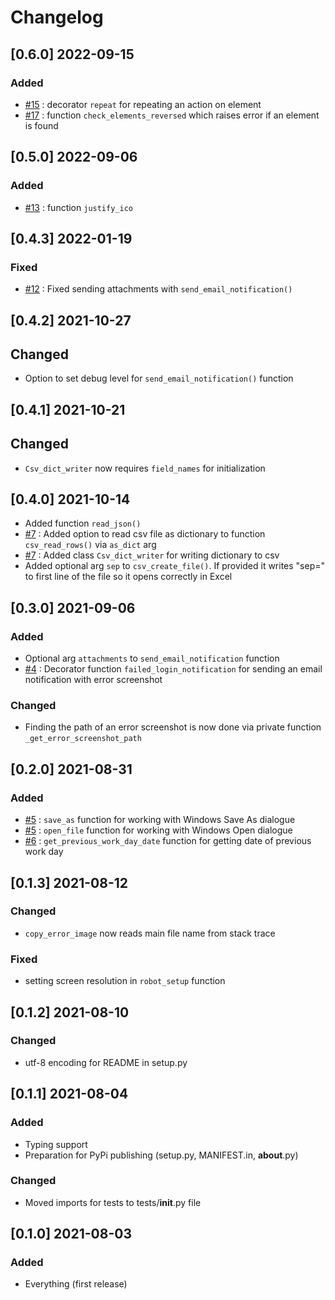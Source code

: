# Changelog
## [0.6.0] 2022-09-15
### Added
- [#15](https://github.com/ultimaterpa/urpautils/pull/15) : decorator `repeat` for repeating an action on element
- [#17](https://github.com/ultimaterpa/urpautils/pull/17) : function `check_elements_reversed` which raises error if an element is found

## [0.5.0] 2022-09-06
### Added
- [#13](https://github.com/ultimaterpa/urpautils/issues/13) : function `justify_ico`

## [0.4.3] 2022-01-19
### Fixed
- [#12](https://github.com/ultimaterpa/urpautils/pull/12) : Fixed sending attachments with `send_email_notification()`

## [0.4.2] 2021-10-27
## Changed
- Option to set debug level for `send_email_notification()` function

## [0.4.1] 2021-10-21
## Changed
- `Csv_dict_writer` now requires `field_names` for initialization

## [0.4.0] 2021-10-14
- Added function `read_json()`
- [#7](https://github.com/ultimaterpa/urpautils/issues/7) : Added option to read csv file as dictionary to function `csv_read_rows()` via `as_dict` arg
- [#7](https://github.com/ultimaterpa/urpautils/issues/7) : Added class `Csv_dict_writer` for writing dictionary to csv
- Added optional arg `sep` to `csv_create_file()`. If provided it writes "sep=<separator>" to first line of the file so it opens correctly in Excel

## [0.3.0] 2021-09-06
### Added
- Optional arg `attachments` to `send_email_notification` function
- [#4](https://github.com/ultimaterpa/urpautils/issues/4) : Decorator function `failed_login_notification` for sending an email notification with error screenshot

### Changed
- Finding the path of an error screenshot is now done via private function `_get_error_screenshot_path`

## [0.2.0] 2021-08-31
### Added
- [#5](https://github.com/ultimaterpa/urpautils/issues/5) : `save_as` function for working with Windows Save As dialogue
- [#5](https://github.com/ultimaterpa/urpautils/issues/5) : `open_file` function for working with Windows Open dialogue
- [#6](https://github.com/ultimaterpa/urpautils/issues/6) : `get_previous_work_day_date` function for getting date of previous work day

## [0.1.3] 2021-08-12
### Changed
- `copy_error_image` now reads main file name from stack trace

### Fixed
- setting screen resolution in `robot_setup` function

## [0.1.2] 2021-08-10

### Changed
- utf-8 encoding for README in setup.py

## [0.1.1] 2021-08-04

### Added
- Typing support
- Preparation for PyPi publishing (setup.py, MANIFEST.in, __about__.py)

### Changed
- Moved imports for tests to tests/__init__.py file

## [0.1.0] 2021-08-03

### Added
- Everything (first release)
